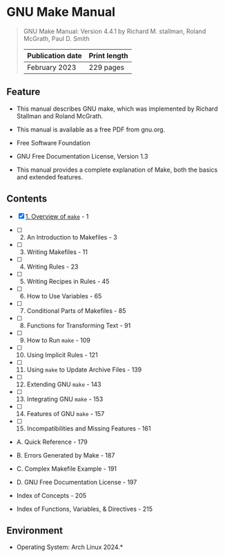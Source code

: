 # GNU Make Manual

> GNU Make Manual: Version 4.4.1 by Richard M. stallman, Roland McGrath, Paul D. Smith
>
> |Publication date|Print length|
> |-|-|
> |February 2023|229 pages|

## Feature

- This manual describes GNU make, which was implemented by Richard Stallman and Roland McGrath.

- This manual is available as a free PDF from gnu.org.

- Free Software Foundation

- GNU Free Documentation License, Version 1.3

- This manual provides a complete explanation of Make, both the basics and extended features.

## Contents

- [x] [1. Overview of `make`](01-overview-of-make.md) - 1

- [ ] 2. An Introduction to Makefiles - 3

- [ ] 3. Writing Makefiles - 11

- [ ] 4. Writing Rules - 23

- [ ] 5. Writing Recipes in Rules - 45

- [ ] 6. How to Use Variables - 65

- [ ] 7. Conditional Parts of Makefiles - 85

- [ ] 8. Functions for Transforming Text - 91

- [ ] 9. How to Run `make` - 109

- [ ] 10. Using Implicit Rules - 121

- [ ] 11. Using `make` to Update Archive Files - 139

- [ ] 12. Extending GNU `make` - 143

- [ ] 13. Integrating GNU `make` - 153

- [ ] 14. Features of GNU `make` - 157

- [ ] 15. Incompatibilities and Missing Features - 161

- A. Quick Reference - 179

- B. Errors Generated by Make - 187

- C. Complex Makefile Example - 191

- D. GNU Free Documentation License - 197

- Index of Concepts - 205

- Index of Functions, Variables, & Directives - 215

## Environment

- Operating System: Arch Linux 2024.*
